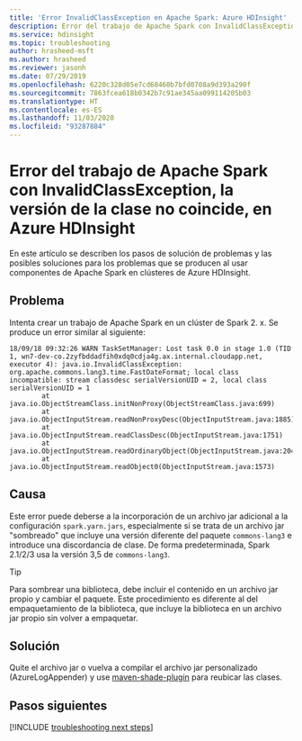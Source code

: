 ```yaml
---
title: 'Error InvalidClassException en Apache Spark: Azure HDInsight'
description: Error del trabajo de Apache Spark con InvalidClassException, la versión de la clase no coincide, en Azure HDInsight
ms.service: hdinsight
ms.topic: troubleshooting
author: hrasheed-msft
ms.author: hrasheed
ms.reviewer: jasonh
ms.date: 07/29/2019
ms.openlocfilehash: 6220c328d05e7cd68460b7bfd0708a9d393a290f
ms.sourcegitcommit: 7863fcea618b0342b7c91ae345aa099114205b03
ms.translationtype: HT
ms.contentlocale: es-ES
ms.lasthandoff: 11/03/2020
ms.locfileid: "93287884"
---
```

# <a name="apache-spark-job-fails-with-invalidclassexception-class-version-mismatch-in-azure-hdinsight"></a>Error del trabajo de Apache Spark con InvalidClassException, la versión de la clase no coincide, en Azure HDInsight

En este artículo se describen los pasos de solución de problemas y las posibles soluciones para los problemas que se producen al usar componentes de Apache Spark en clústeres de Azure HDInsight.

## <a name="issue"></a>Problema

Intenta crear un trabajo de Apache Spark en un clúster de Spark 2. x. Se produce un error similar al siguiente:

```
18/09/18 09:32:26 WARN TaskSetManager: Lost task 0.0 in stage 1.0 (TID 1, wn7-dev-co.2zyfbddadfih0xdq0cdja4g.ax.internal.cloudapp.net, executor 4): java.io.InvalidClassException:
org.apache.commons.lang3.time.FastDateFormat; local class incompatible: stream classdesc serialVersionUID = 2, local class serialVersionUID = 1
        at java.io.ObjectStreamClass.initNonProxy(ObjectStreamClass.java:699)
        at java.io.ObjectInputStream.readNonProxyDesc(ObjectInputStream.java:1885)
        at java.io.ObjectInputStream.readClassDesc(ObjectInputStream.java:1751)
        at java.io.ObjectInputStream.readOrdinaryObject(ObjectInputStream.java:2042)
        at java.io.ObjectInputStream.readObject0(ObjectInputStream.java:1573)
```

## <a name="cause"></a>Causa

Este error puede deberse a la incorporación de un archivo jar adicional a la configuración `spark.yarn.jars`, especialmente si se trata de un archivo jar "sombreado" que incluye una versión diferente del paquete `commons-lang3` e introduce una discordancia de clase. De forma predeterminada, Spark 2.1/2/3 usa la versión 3,5 de `commons-lang3`.

> [!TIP]
> Para sombrear una biblioteca, debe incluir el contenido en un archivo jar propio y cambiar el paquete. Este procedimiento es diferente al del empaquetamiento de la biblioteca, que incluye la biblioteca en un archivo jar propio sin volver a empaquetar.

## <a name="resolution"></a>Solución

Quite el archivo jar o vuelva a compilar el archivo jar personalizado (AzureLogAppender) y use [maven-shade-plugin](https://maven.apache.org/plugins/maven-shade-plugin/examples/class-relocation.html) para reubicar las clases.

## <a name="next-steps"></a>Pasos siguientes

[!INCLUDE [troubleshooting next steps](../../../includes/hdinsight-troubleshooting-next-steps.md)]